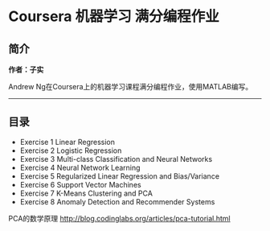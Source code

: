 # Coursera 机器学习 满分编程作业

## 简介

**作者：子实**

Andrew Ng在Coursera上的机器学习课程满分编程作业，使用MATLAB编写。

----

## 目录

* Exercise 1 Linear Regression
* Exercise 2 Logistic Regression
* Exercise 3 Multi-class Classification and Neural Networks
* Exercise 4 Neural Network Learning
* Exercise 5 Regularized Linear Regression and Bias/Variance
* Exercise 6 Support Vector Machines
* Exercise 7 K-Means Clustering and PCA
* Exercise 8 Anomaly Detection and Recommender Systems

PCA的数学原理
http://blog.codinglabs.org/articles/pca-tutorial.html
